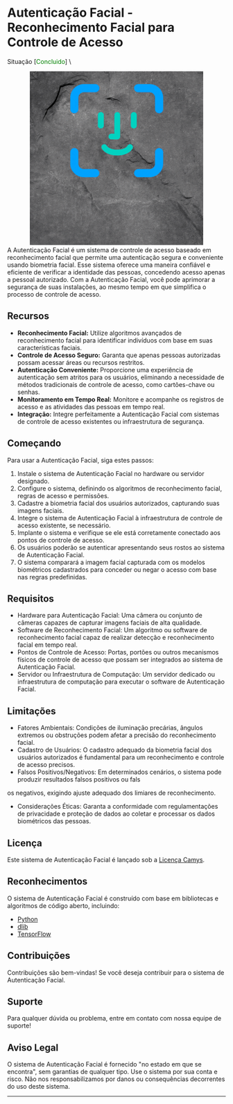 # Autenticação Facial - Reconhecimento Facial para Controle de Acesso
Situação [<span style="color: green;">Concluido</span>]
\
<div align="center">
    <img src="./camys.gif" alt="Sistema Camys" />
</div>
A Autenticação Facial é um sistema de controle de acesso baseado em reconhecimento facial que permite uma autenticação segura e conveniente usando biometria facial. Esse sistema oferece uma maneira confiável e eficiente de verificar a identidade das pessoas, concedendo acesso apenas a pessoal autorizado. Com a Autenticação Facial, você pode aprimorar a segurança de suas instalações, ao mesmo tempo em que simplifica o processo de controle de acesso.

## Recursos

- **Reconhecimento Facial:** Utilize algoritmos avançados de reconhecimento facial para identificar indivíduos com base em suas características faciais.
- **Controle de Acesso Seguro:** Garanta que apenas pessoas autorizadas possam acessar áreas ou recursos restritos.
- **Autenticação Conveniente:** Proporcione uma experiência de autenticação sem atritos para os usuários, eliminando a necessidade de métodos tradicionais de controle de acesso, como cartões-chave ou senhas.
- **Monitoramento em Tempo Real:** Monitore e acompanhe os registros de acesso e as atividades das pessoas em tempo real.
- **Integração:** Integre perfeitamente a Autenticação Facial com sistemas de controle de acesso existentes ou infraestrutura de segurança.

## Começando

Para usar a Autenticação Facial, siga estes passos:

1. Instale o sistema de Autenticação Facial no hardware ou servidor designado.
2. Configure o sistema, definindo os algoritmos de reconhecimento facial, regras de acesso e permissões.
3. Cadastre a biometria facial dos usuários autorizados, capturando suas imagens faciais.
4. Integre o sistema de Autenticação Facial à infraestrutura de controle de acesso existente, se necessário.
5. Implante o sistema e verifique se ele está corretamente conectado aos pontos de controle de acesso.
6. Os usuários poderão se autenticar apresentando seus rostos ao sistema de Autenticação Facial.
7. O sistema comparará a imagem facial capturada com os modelos biométricos cadastrados para conceder ou negar o acesso com base nas regras predefinidas.

## Requisitos

- Hardware para Autenticação Facial: Uma câmera ou conjunto de câmeras capazes de capturar imagens faciais de alta qualidade.
- Software de Reconhecimento Facial: Um algoritmo ou software de reconhecimento facial capaz de realizar detecção e reconhecimento facial em tempo real.
- Pontos de Controle de Acesso: Portas, portões ou outros mecanismos físicos de controle de acesso que possam ser integrados ao sistema de Autenticação Facial.
- Servidor ou Infraestrutura de Computação: Um servidor dedicado ou infraestrutura de computação para executar o software de Autenticação Facial.

## Limitações

- Fatores Ambientais: Condições de iluminação precárias, ângulos extremos ou obstruções podem afetar a precisão do reconhecimento facial.
- Cadastro de Usuários: O cadastro adequado da biometria facial dos usuários autorizados é fundamental para um reconhecimento e controle de acesso precisos.
- Falsos Positivos/Negativos: Em determinados cenários, o sistema pode produzir resultados falsos positivos ou fals

os negativos, exigindo ajuste adequado dos limiares de reconhecimento.
- Considerações Éticas: Garanta a conformidade com regulamentações de privacidade e proteção de dados ao coletar e processar os dados biométricos das pessoas.

## Licença

Este sistema de Autenticação Facial é lançado sob a [Licença Camys](https://github.com/pedrinbest/camysAuth).

## Reconhecimentos

O sistema de Autenticação Facial é construído com base em bibliotecas e algoritmos de código aberto, incluindo:

- [Python](https://www.python.org)
- [dlib](http://dlib.net/)
- [TensorFlow](https://www.tensorflow.org/)

## Contribuições

Contribuições são bem-vindas! Se você deseja contribuir para o sistema de Autenticação Facial.

## Suporte

Para qualquer dúvida ou problema, entre em contato com nossa equipe de suporte!

## Aviso Legal

O sistema de Autenticação Facial é fornecido "no estado em que se encontra", sem garantias de qualquer tipo. Use o sistema por sua conta e risco. Não nos responsabilizamos por danos ou consequências decorrentes do uso deste sistema.

--- 
